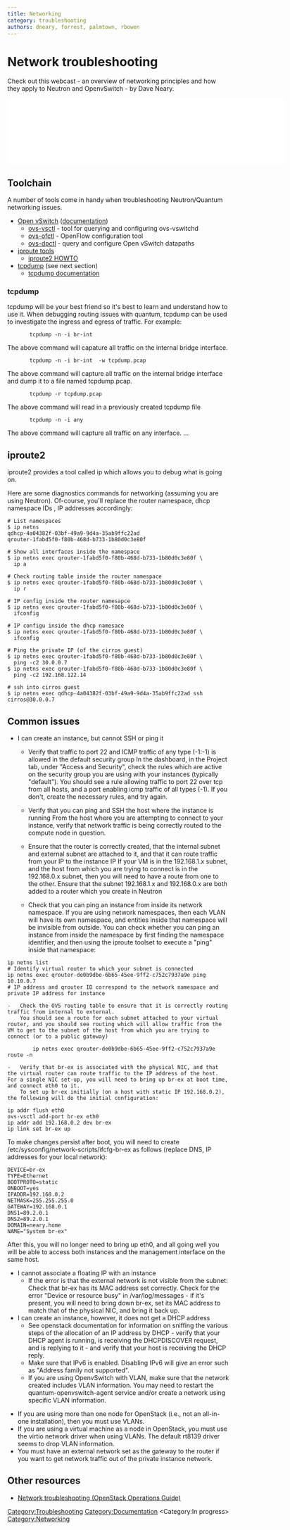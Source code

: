 ```yaml
---
title: Networking
category: troubleshooting
authors: dneary, forrest, palmtown, rbowen
---
```


# Network troubleshooting

Check out this webcast - an overview of networking principles and how they apply to Neutron and OpenvSwitch - by Dave Neary.

<iframe width="630" src="//youtube.com/embed/afImoFeuDnY" frameborder="0" align="center" allowfullscreen="true"> </iframe>

## Toolchain

A number of tools come in handy when troubleshooting Neutron/Quantum networking issues.

*   [Open vSwitch](http://openvswitch.org/) ([documentation](http://openvswitch.org/support/))
    -   [ovs-vsctl](http://openvswitch.org/support/dist-docs/ovs-vsctl.8.txt) - tool for querying and configuring ovs-vswitchd
    -   [ovs-ofctl](http://openvswitch.org/support/dist-docs/ovs-ofctl.8.txt) - OpenFlow configuration tool
    -   [ovs-dpctl](http://openvswitch.org/support/dist-docs/ovs-dpctl.8.txt) - query and configure Open vSwitch datapaths
*   [iproute tools](//www.linuxfoundation.org/collaborate/workgroups/networking/iproute2)
    -   [iproute2 HOWTO](http://www.policyrouting.org/iproute2.doc.html)
*   [tcpdump](http://www.tcpdump.org/) (see next section)
    -   [tcpdump documentation](http://www.tcpdump.org/#documentation)

### tcpdump

tcpdump will be your best friend so it's best to learn and understand how to use it. When debugging routing issues with quantum, tcpdump can be used to investigate the ingress and egress of traffic. For example:

           tcpdump -n -i br-int  

The above command will capature all traffic on the internal bridge interface.

           tcpdump -n -i br-int  -w tcpdump.pcap

The above command will capture all traffic on the internal bridge interface and dump it to a file named tcpdump.pcap.

           tcpdump -r tcpdump.pcap

The above command will read in a previously created tcpdump file

           tcpdump -n -i any

The above command will capture all traffic on any interface. ...

## iproute2

iproute2 provides a tool called ip which allows you to debug what is going on.

Here are some diagnostics commands for networking (assuming you are using Neutron). Of-course, you'll replace the router namespace, dhcp namespace IDs , IP addresses accordingly:

    # List namespaces
    $ ip netns
    qdhcp-4a04382f-03bf-49a9-9d4a-35ab9ffc22ad
    qrouter-1fabd5f0-f80b-468d-b733-1b80d0c3e80f

    # Show all interfaces inside the namespace
    $ ip netns exec qrouter-1fabd5f0-f80b-468d-b733-1b80d0c3e80f \
      ip a

    # Check routing table inside the router namespace
    $ ip netns exec qrouter-1fabd5f0-f80b-468d-b733-1b80d0c3e80f \
      ip r

    # IP config inside the router namesapce
    $ ip netns exec qrouter-1fabd5f0-f80b-468d-b733-1b80d0c3e80f \
      ifconfig

    # IP configu inside the dhcp namesace
    $ ip netns exec qrouter-1fabd5f0-f80b-468d-b733-1b80d0c3e80f \
      ifconfig

    # Ping the private IP (of the cirros guest)
    $ ip netns exec qrouter-1fabd5f0-f80b-468d-b733-1b80d0c3e80f \
      ping -c2 30.0.0.7
    $ ip netns exec qrouter-1fabd5f0-f80b-468d-b733-1b80d0c3e80f \
      ping -c2 192.168.122.14

    # ssh into cirros guest
    $ ip netns exec qdhcp-4a04382f-03bf-49a9-9d4a-35ab9ffc22ad ssh   cirros@30.0.0.7

## Common issues

*   I can create an instance, but cannot SSH or ping it
    -   Verify that traffic to port 22 and ICMP traffic of any type (-1:-1) is allowed in the default security group
        In the dashboard, in the Project tab, under "Access and Security", check the rules which are active on the security group you are using with your instances (typically "default"). You should see a rule allowing traffic to port 22 over tcp from all hosts, and a port enabling icmp traffic of all types (-1). If you don't, create the necessary rules, and try again.

    -   Verify that you can ping and SSH the host where the instance is running
        From the host where you are attempting to connect to your instance, verify that network traffic is being correctly routed to the compute node in question.

    -   Ensure that the router is correctly created, that the internal subnet and external subnet are attached to it, and that it can route traffic from your IP to the instance IP
        If your VM is in the 192.168.1.x subnet, and the host from which you are trying to connect is in the 192.168.0.x subnet, then you will need to have a route from one to the other. Ensure that the subnet 192.168.1.x and 192.168.0.x are both added to a router which you create in Neutron

    -   Check that you can ping an instance from inside its network namespace.
        If you are using network namespaces, then each VLAN will have its own namespace, and entities inside that namespace will be invisible from outside. You can check whether you can ping an instance from inside the namespace by first finding the namespace identifier, and then using the iproute toolset to execute a "ping" inside that namespace:

<!-- -->

    ip netns list
    # Identify virtual router to which your subnet is connected
    ip netns exec qrouter-de0b9dbe-6b65-45ee-9ff2-c752c7937a9e ping 10.10.0.7
    # IP address and qrouter ID correspond to the network namespace and private IP address for instance

    -   Check the OVS routing table to ensure that it is correctly routing traffic from internal to external.
        You should see a route for each subnet attached to your virtual router, and you should see routing which will allow traffic from the VM to get to the subnet of the host from which you are trying to connect (or to a public gateway)

            ip netns exec qrouter-de0b9dbe-6b65-45ee-9ff2-c752c7937a9e route -n

    -   Verify that br-ex is associated with the physical NIC, and that the virtual router can route traffic to the IP address of the host. For a single NIC set-up, you will need to bring up br-ex at boot time, and connect eth0 to it.
        To set up br-ex initially (on a host with static IP 192.168.0.2), the following will do the initial configuration:

<!-- -->

    ip addr flush eth0
    ovs-vsctl add-port br-ex eth0
    ip addr add 192.168.0.2 dev br-ex
    ip link set br-ex up

To make changes persist after boot, you will need to create /etc/sysconfig/network-scripts/ifcfg-br-ex as follows (replace DNS, IP addresses for your local network):

    DEVICE=br-ex
    TYPE=Ethernet
    BOOTPROTO=static
    ONBOOT=yes
    IPADDR=192.168.0.2
    NETMASK=255.255.255.0
    GATEWAY=192.168.0.1
    DNS1=89.2.0.1
    DNS2=89.2.0.1
    DOMAIN=neary.home
    NAME="System br-ex"

After this, you will no longer need to bring up eth0, and all going well you will be able to access both instances and the management interface on the same host.

*   I cannot associate a floating IP with an instance
    -   If the error is that the external network is not visible from the subnet: Check that br-ex has its MAC address set correctly. Check for the error "Device or resource busy" in /var/log/messages - if it's present, you will need to bring down br-ex, set its MAC address to match that of the physical NIC, and bring it back up.
*   I can create an instance, however, it does not get a DHCP address
    -   See openstack documentation for information on sniffing the various steps of the allocation of an IP address by DHCP - verify that your DHCP agent is running, is receiving the DHCPDISCOVER request, and is replying to it - and verify that your host is receiving the DHCP reply.
    -   Make sure that IPv6 is enabled. Disabling IPv6 will give an error such as "Address family not supported".
    -   If you are using OpenvSwitch with VLAN, make sure that the network created includes VLAN information. You may need to restart the quantum-openvswitch-agent service and/or create a network using specific VLAN information.

<!-- -->

*   If you are using more than one node for OpenStack (i.e., not an all-in-one installation), then you must use VLANs.
*   If you are using a virtual machine as a node in OpenStack, you must use the virtio network driver when using VLANs. The default rt8139 driver seems to drop VLAN information.
*   You must have an external network set as the gateway to the router if you want to get network traffic out of the private instance network.

## Other resources

*   [Network troubleshooting (OpenStack Operations Guide)](https://docs.openstack.org/neutron/2024.1/admin/)

<Category:Troubleshooting> <Category:Documentation> <Category:In progress> <Category:Networking>
